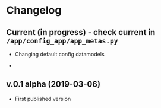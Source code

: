 # Changelog

## Current (in progress) - check current in `/app/config_app/app_metas.py`

- Changing default config datamodels

- 


## v.0.1 alpha (2019-03-06)

- First published version